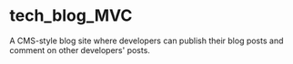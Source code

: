 # tech_blog_MVC
A CMS-style blog site where developers can publish their blog posts and comment on other developers' posts. 
